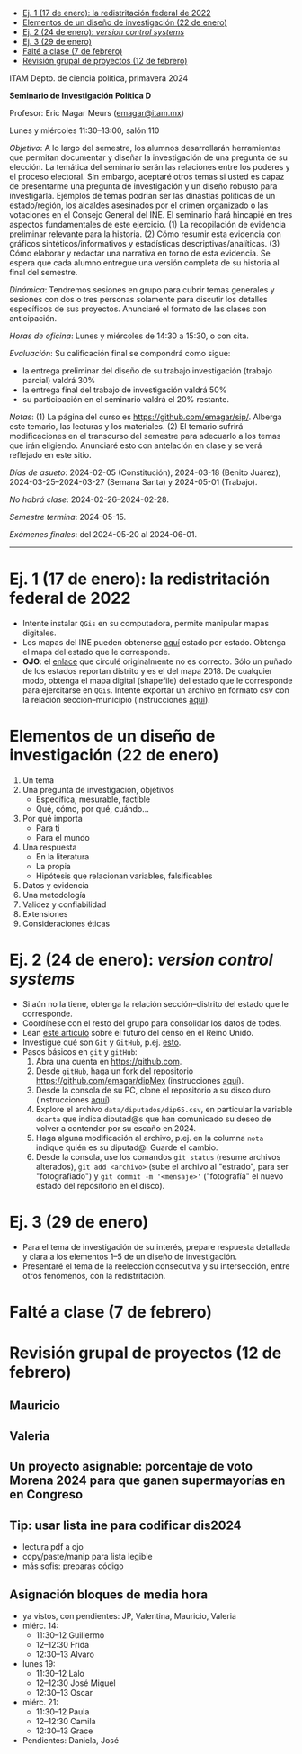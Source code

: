 - [Ej. 1 (17 de enero): la redistritación federal de 2022](#orga555814)
- [Elementos de un diseño de investigación (22 de enero)](#org9e8279e)
- [Ej. 2 (24 de enero): *version control systems*](#org001e3ed)
- [Ej. 3 (29 de enero)](#orgeb0155b)
- [Falté a clase (7 de febrero)](#orgff7ae58)
- [Revisión grupal de proyectos (12 de febrero)](#org390a4f2)

<a id="orgb068e31"></a>

ITAM Depto. de ciencia política, primavera 2024

**Seminario de Investigación Política D**

Profesor: Eric Magar Meurs ([emagar@itam.mx](mailto:emagar@itam.mx))

Lunes y miércoles 11:30&#x2013;13:00, salón 110

*Objetivo*: A lo largo del semestre, los alumnos desarrollarán herramientas que permitan documentar y diseñar la investigación de una pregunta de su elección. La temática del seminario serán las relaciones entre los poderes y el proceso electoral. Sin embargo, aceptaré otros temas si usted es capaz de presentarme una pregunta de investigación y un diseño robusto para investigarla. Ejemplos de temas podrían ser las dinastías políticas de un estado/región, los alcaldes asesinados por el crimen organizado o las votaciones en el Consejo General del INE. El seminario hará hincapié en tres aspectos fundamentales de este ejercicio. (1) La recopilación de evidencia preliminar relevante para la historia. (2) Cómo resumir esta evidencia con gráficos sintéticos/informativos y estadísticas descriptivas/analíticas. (3) Cómo elaborar y redactar una narrativa en torno de esta evidencia. Se espera que cada alumno entregue una versión completa de su historia al final del semestre.

*Dinámica*: Tendremos sesiones en grupo para cubrir temas generales y sesiones con dos o tres personas solamente para discutir los detalles específicos de sus proyectos. Anunciaré el formato de las clases con anticipación.

*Horas de oficina*: Lunes y miércoles de 14:30 a 15:30, o con cita.

*Evaluación*: Su calificación final se compondrá como sigue:

-   la entrega preliminar del diseño de su trabajo investigación (trabajo parcial) valdrá 30%
-   la entrega final del trabajo de investigación valdrá 50%
-   su participación en el seminario valdrá el 20% restante.

*Notas*: (1) La página del curso es <https://github.com/emagar/sip/>. Alberga este temario, las lecturas y los materiales. (2) El temario sufrirá modificaciones en el transcurso del semestre para adecuarlo a los temas que irán eligiendo. Anunciaré esto con antelación en clase y se verá reflejado en este sitio.

*Días de asueto*: 2024-02-05 (Constitución), 2024-03-18 (Benito Juárez), 2024-03-25&#x2013;2024-03-27 (Semana Santa) y 2024-05-01 (Trabajo).

*No habrá clase*: 2024-02-26&#x2013;2024-02-28.

*Semestre termina*: 2024-05-15.

*Exámenes finales*: del 2024-05-20 al 2024-06-01.

---


<a id="orga555814"></a>

# Ej. 1 (17 de enero): la redistritación federal de 2022

-   Intente instalar `QGis` en su computadora, permite manipular mapas digitales.
-   Los mapas del INE pueden obtenerse [aquí](https://cartografia.ife.org.mx/sige7/?mapoteca=catalogo&CMDEF) estado por estado. Obtenga el mapa del estado que le corresponde.
-   **OJO**: el [enlace](https://cartografia.ife.org.mx/sige7/?distritacion2021=eceg) que circulé originalmente no es correcto. Sólo un puñado de los estados reportan distrito y es el del mapa 2018. De cualquier modo, obtenga el mapa digital (shapefile) del estado que le corresponde para ejercitarse en `QGis`. Intente exportar un archivo en formato csv con la relación seccion&#x2013;municipio (instrucciones [aquí](https://mapscaping.com/attribute-table-to-excel-in-qgis/)).


<a id="org9e8279e"></a>

# Elementos de un diseño de investigación (22 de enero)

1.  Un tema
2.  Una pregunta de investigación, objetivos
    -   Específica, mesurable, factible
    -   Qué, cómo, por qué, cuándo&#x2026;
3.  Por qué importa
    -   Para ti
    -   Para el mundo
4.  Una respuesta
    -   En la literatura
    -   La propia
    -   Hipótesis que relacionan variables, falsificables
5.  Datos y evidencia
6.  Una metodología
7.  Validez y confiabilidad
8.  Extensiones
9.  Consideraciones éticas


<a id="org001e3ed"></a>

# Ej. 2 (24 de enero): *version control systems*

-   Si aún no la tiene, obtenga la relación sección&#x2013;distrito del estado que le corresponde.
-   Coordínese con el resto del grupo para consolidar los datos de todes.
-   Lean [este artículo](./lit/economist-UK-census-13jan2024.pdf) sobre el futuro del censo en el Reino Unido.
-   Investigue qué son `Git` y `GitHub`, p.ej. [esto](https://happygitwithr.com/).
-   Pasos básicos en `git` y `gitHub`:
    1.  Abra una cuenta en <https://github.com>.
    2.  Desde `gitHub`, haga un fork del repositorio <https://github.com/emagar/dipMex> (instrucciones [aquí](https://docs.github.com/en/pull-requests/collaborating-with-pull-requests/working-with-forks/fork-a-repo)).
    3.  Desde la consola de su PC, clone el repositorio a su disco duro (instrucciones [aquí](https://github.com/git-guides/git-clone)).
    4.  Explore el archivo `data/diputados/dip65.csv`, en particular la variable `dcarta` que indica diputad@s que han comunicado su deseo de volver a contender por su escaño en 2024.
    5.  Haga alguna modificación al archivo, p.ej. en la columna `nota` indique quién es su diputad@. Guarde el cambio.
    6.  Desde la consola, use los comandos `git status` (resume archivos alterados), `git add <archivo>` (sube el archivo al "estrado", para ser "fotografiado") y `git commit -m '<mensaje>'` ("fotografía" el nuevo estado del repositorio en el disco).


<a id="orgeb0155b"></a>

# Ej. 3 (29 de enero)

-   Para el tema de investigación de su interés, prepare respuesta detallada y clara a los elementos 1&#x2013;5 de un diseño de investigación.
-   Presentaré el tema de la reelección consecutiva y su intersección, entre otros fenómenos, con la redistritación.


<a id="orgff7ae58"></a>

# Falté a clase (7 de febrero)


<a id="org390a4f2"></a>

# Revisión grupal de proyectos (12 de febrero)


## Mauricio


## Valeria


## Un proyecto asignable: porcentaje de voto Morena 2024 para que ganen supermayorías en en Congreso


## Tip: usar lista ine para codificar dis2024

-   lectura pdf a ojo
-   copy/paste/manip para lista legible
-   más sofis: preparas código


## Asignación bloques de media hora

-   ya vistos, con pendientes: JP, Valentina, Mauricio, Valeria
-   miérc. 14:
    -   11:30&#x2013;12 Guillermo
    -   12&#x2013;12:30 Frida
    -   12:30&#x2013;13 Alvaro
-   lunes 19:
    -   11:30&#x2013;12 Lalo
    -   12&#x2013;12:30 José Miguel
    -   12:30&#x2013;13 Oscar
-   miérc. 21:
    -   11:30&#x2013;12 Paula
    -   12&#x2013;12:30 Camila
    -   12:30&#x2013;13 Grace
-   Pendientes: Daniela, José
